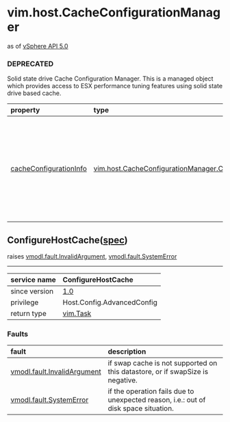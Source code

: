 vim.host.CacheConfigurationManager
==================================
as of [vSphere API 5.0](vim.version.md#vim.version.version7)
### DEPRECATED



Solid state drive Cache Configuration Manager.    This is a managed object which provides access to ESX performance tuning   features using solid state drive based cache.

| property | type | optional | priv | desc |
|:---------|:-----|:---------|:-----|:-----|
| <a href='cacheConfigurationInfo'>cacheConfigurationInfo</a> | [vim.host.CacheConfigurationManager.CacheConfigurationInfo](vim.host.CacheConfigurationManager.CacheConfigurationInfo.md "vim.host.CacheConfigurationManager.CacheConfigurationInfo") | true | Host.Config.AdvancedConfig | The swap performance configuration for the ESX host.  This includes  configuration information for each datastore enabled for this purpose. |


ConfigureHostCache([spec](vim.host.CacheConfigurationManager.CacheConfigurationSpec.md "vim.host.CacheConfigurationManager.CacheConfigurationSpec"))
----------------------------------------------------------------------------------------------------------------------------------------------------
 raises [vmodl.fault.InvalidArgument](vmodl.fault.InvalidArgument.md "vmodl.fault.InvalidArgument"), [vmodl.fault.SystemError](vmodl.fault.SystemError.md "vmodl.fault.SystemError")

---
| service name | ConfigureHostCache |
|:--|:--|
| since version | [1.0](vim.version.md#vim.version.version7) |
| privilege    | Host.Config.AdvancedConfig |
| return type | [vim.Task](vim.Task.md "vim.Task") |
### Faults
| fault | description |
|:------|:------------|
| [vmodl.fault.InvalidArgument](vmodl.fault.InvalidArgument.md "vmodl.fault.InvalidArgument") | if swap cache is not supported on this datastore,                          or if swapSize is negative. |
| [vmodl.fault.SystemError](vmodl.fault.SystemError.md "vmodl.fault.SystemError") | if the operation fails due to unexpected reason,                      i.e.: out of disk space situation. |




